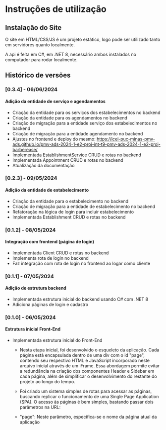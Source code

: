 # Instruções de utilização

## Instalação do Site

O site em HTML/CSS/JS é um projeto estático, logo pode ser utilizado tanto em servidores quanto localmente.

A api é feita em C#, em .NET 8, necessário ambos instalados no computador para rodar localmente.

## Histórico de versões

### [0.3.4] - 06/06/2024

#### Adição da entidade de serviço e agendamentos

- Criação da entidade para os serviços dos estabelecimentos no backend
- Criação da entidade para os agendamentos no backend
- Criação de migração para a entidade serviço dos estabelecimentos no backend
- Criação de migração para a entidade agendamento no backend
- Ajustes no frontend e deploy do mesmo: https://icei-puc-minas-pmv-ads.github.io/pmv-ads-2024-1-e2-proj-int-t9-pmv-ads-2024-1-e2-proj-barberease/
- Implementada EstablishmentService CRUD e rotas no backend
- Implementada Appointment CRUD e rotas no backend
- Atualização da documentação

### [0.2.3] - 09/05/2024

#### Adição da entidade de estabelecimento

- Criação da entidade para o estabelecimento no backend
- Criação de migração para a entidade de estabelecimento no backend
- Refatoração na lógica de login para incluir estabelecimento
- Implementada Establishment CRUD e rotas no backend


### [0.1.2] - 08/05/2024

#### Integração com frontend (página de login)

- Implementada Client CRUD e rotas no backend
- Implementa rota de login no backend
- Faz integração com rota de login no frontend ao logar como cliente


### [0.1.1] - 07/05/2024

#### Adição de estrutura backend

- Implementada estrutura inicial do backend usando C# com .NET 8
- Adiciona páginas de login e cadastro


### [0.1.0] - 06/05/2024

#### Estrutura inicial Front-End

- Implementada estrutura inicial do Front-End

  - Nesta etapa inicial, foi desenvolvido o esqueleto da aplicação. Cada página está encapsulada dentro de uma div com o id "page", contendo seu respectivo HTML e JavaScript incorporado neste arquivo inicial através de um iFrame. Essa abordagem permite evitar a redundância na criação dos componentes Header e Sidebar em cada página, além de simplificar o desenvolvimento do restante do projeto ao longo do tempo.

  - Foi criado um sistema simples de rotas para acessar as páginas, buscando replicar o funcionamento de uma Single Page Application (SPA). O acesso às páginas é bem simples, bastando passar dois parâmetros na URL:
  - "page": Neste parâmetro, especifica-se o nome da página atual da aplicação

